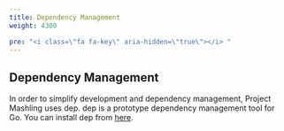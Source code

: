 ```yaml
---
title: Dependency Management
weight: 4300

pre: "<i class=\"fa fa-key\" aria-hidden=\"true\"></i> "
---
```


## Dependency Management

In order to simplify development and dependency management, Project Mashling uses dep. dep is a prototype dependency management tool for Go. You can install dep from [here](https://github.com/golang/dep#setup).